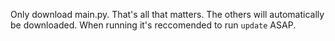 Only download main.py. That's all that matters. The others will automatically be downloaded.
When running it's reccomended to run `update` ASAP.
